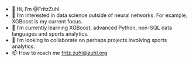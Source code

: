 - 👋 Hi, I’m @FritzZuhl
- 👀 I’m interested in data science outside of neural networks. For example, XGBoost is my current focus.
- 🌱 I’m currently learning XGBoost, advanced Python, non-SQL data languages and sports analytics.
- 💞️ I’m looking to collaborate on perhaps projects involving sports analytics.
- 📫 How to reach me fritz.zuhl@zuhl.org

<!---
FritzZuhl/FritzZuhl is a ✨ special ✨ repository because its `README.md` (this file) appears on your GitHub profile.
You can click the Preview link to take a look at your changes.
--->
